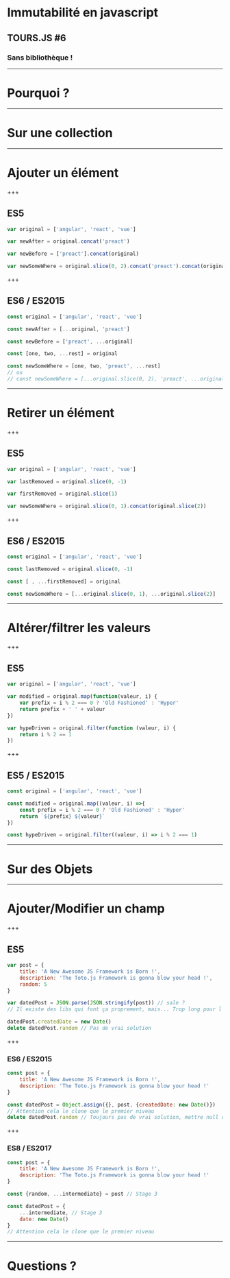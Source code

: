 # Immutabilité en javascript
## TOURS.JS #6
### Sans bibliothèque !

---

# Pourquoi ?

---

# Sur une collection

---

# Ajouter un élément

+++

## ES5

```javascript
var original = ['angular', 'react', 'vue']

var newAfter = original.concat('preact')

var newBefore = ['preact'].concat(original)

var newSomeWhere = original.slice(0, 2).concat('preact').concat(original.slice(2))
```

+++

## ES6 / ES2015

```javascript
const original = ['angular', 'react', 'vue']

const newAfter = [...original, 'preact']

const newBefore = ['preact', ...original]

const [one, two, ...rest] = original

const newSomeWhere = [one, two, 'preact', ...rest]
// ou
// const newSomeWhere = [...original.slice(0, 2), 'preact', ...original.slice(2)]
```

---

# Retirer un élément

+++

## ES5

```javascript
var original = ['angular', 'react', 'vue']

var lastRemoved = original.slice(0, -1)

var firstRemoved = original.slice(1)

var newSomeWhere = original.slice(0, 1).concat(original.slice(2))
```

+++

## ES6 / ES2015

```javascript
const original = ['angular', 'react', 'vue']

const lastRemoved = original.slice(0, -1)

const [ , ...firstRemoved] = original

const newSomeWhere = [...original.slice(0, 1), ...original.slice(2)]
```

---

# Altérer/filtrer les valeurs

+++

## ES5

```javascript
var original = ['angular', 'react', 'vue']

var modified = original.map(function(valeur, i) {
    var prefix = i % 2 === 0 ? 'Old Fashioned' : 'Hyper'
    return prefix + ' ' + valeur
})

var hypeDriven = original.filter(function (valeur, i) {
    return i % 2 == 1
})
```

+++

## ES5 / ES2015

```javascript
const original = ['angular', 'react', 'vue']

const modified = original.map((valeur, i) =>{
    const prefix = i % 2 === 0 ? 'Old Fashioned' : 'Hyper'
    return `${prefix} ${valeur}`
})

const hypeDriven = original.filter((valeur, i) => i % 2 === 1)
```

---

# Sur des Objets

---

# Ajouter/Modifier un champ

+++

## ES5

```javascript
var post = {
    title: 'A New Awesome JS Framework is Born !',
    description: 'The Toto.js Framework is gonna blow your head !',
    random: 5
}

var datedPost = JSON.parse(JSON.stringify(post)) // sale ?
// Il existe des libs qui font ça proprement, mais... Trop long pour l'écran !

datedPost.createdDate = new Date()
delete datedPost.random // Pas de vrai solution
```

+++

### ES6 / ES2015

```javascript
const post = {
    title: 'A New Awesome JS Framework is Born !',
    description: 'The Toto.js Framework is gonna blow your head !'
}

const datedPost = Object.assign({}, post, {createdDate: new Date()})
// Attention cela le clone que le premier niveau
delete datedPost.random // Toujours pas de vrai solution, mettre null ou undefined ?
```
+++

### ES8 / ES2017

```javascript
const post = {
    title: 'A New Awesome JS Framework is Born !',
    description: 'The Toto.js Framework is gonna blow your head !'
}

const {random, ...intermediate} = post // Stage 3

const datedPost = {
    ...intermediate, // Stage 3
    date: new Date()
}
// Attention cela le clone que le premier niveau
```

---

# Questions ?